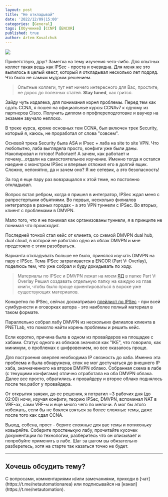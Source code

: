 ```yaml
---
layout: post
title: "Не откладывай"
date: '2022/12/09|15:00'
categories: [General]
tags: [Обучение] [ССNP] [ENCOR]
published: true
author: Artem Kovalchuk
---
```


<img src="https://woohung.github.io/assets/images/why-do.jpg">

Приветствую, друг!
Заметка на тему изучения чего-либо. Для опытных коллег такая вещь как IPSec - проста и очевидна. Для меня же это вылилось в целый квест, который я откладывал несколько лет подряд. Что было не самым мудрым решением.  

> Опытные коллеги, тут нет ничего интересного для Вас, простите, не дорос до полезных статей. **Stay tuned**, как грится.  

Зайду чуть издалека, для понимания корня проблемы. Перед тем как сдать CCNA, я пошел на официальные курсы CCNAv7 к одному из партнеров Cisco. Получить диплом о профпереподготовке и ваучер на экзамен звучало неплохо. 

В треке курса, кроме основных тем CCNA, был включен трек Security, который я, каюсь, не проработал от слова "совсем".  

Основой трека Security была ASA и IPsec + лаба на site to site VPN. Что любопытно, лаба выглядела просто, конфиги уже были даны. Накопировал и готово! Работает! А зачем, как работает и почему...отдали на самостоятельное изучение. Именно тогда я остался наедине с монстром IPSec и впервые отложил его в долгий ящик. Сложно, непонятно, да и зачем оно? Я же сетевик, а это безопасность!  

За год я еще пару раз вовзращался к этой теме, но постоянно откладывал.  

Вопрос встал ребром, когда я пришел в интегратор, IPSec ждал меня с рапростертыми объятиями. Во первых, несколько филиалов интегратора в разных городах - а это VPN туннели с IPSec. Во вторых, клиент с проблемами в DMVPN.  

Мало того, что я не понимал как организованы туннели, я в принципе не понимал что происходит.  

Последней точкой стал кейс от клиента, со схемой DMVPN dual hub, dual cloud, в которой не работало одно из облак DMVPN и мне предстояло с этим разобраться.  

Варианта откладывать больше не было, принялся изучать DMVPN на пару с IPSec. Тема IPSec затрагивается в ENCOR (Part V: Overlay), поделюсь тем, что уже собрал и буду докидывать по ходу.   

> Материалы по IPSec и DMVPN лежат на моем [ЯД](https://disk.yandex.ru/d/xYVoV9dVKZEpUA) в папке Part V: Overlay
> Решил создавать отдельную папку на каждую из глав книги, чтобы было проще ориентироваться в ворохе уже существующих материалов.

Конкретно по IPSec, сейчас досматриваю [плейлист по IPSec](https://www.youtube.com/playlist?list=PLJiaYySZYx020nm9FA8XBPXI-oopdE4tl) - при всей сумбурности и оговорках автора - это наиболее полный материал в таком формате.  

Параллельно собрал лабу DMVPN из нескольких филиалов клиента в PNETLab, что помогло найти корень проблемы и решить кейс.  

Если коротко, причина была в одном из провайдеров на площадке с хабами. Статус одного из облкаов значился как "IKE", что говорило, как минимум, о проблемах с шифровением, но все оказалось проще. 

Для построения оверлея необходима IP связность до хаба. Именно эта проблема и была обнаружена, спок не мог достучаться до внешнего IP хаба, значначенного на второе DMVPN облако. Собранная схема в лабе (с текущими конфигами) отлично отработала на оба DMVPN облака. Далее все просто, обратились к провайдеру и второе облако поднялось после тех.работ у провайдера.  

От открытия заявки, до ее решения, я потратил ~3 рабочих дня (до 02:00) ночи, изучая конфиги, теорию IPSec, DMVPN, вспоминал NAT в VRF-ах, сами VRF-ы и еще много чего по мелочи. А мог бы этого избежать, если бы не боялся взяться за более сложные темы, даже после того как сдал CCNA.  

Вывод, собсна, прост - берите сложные для вас темы и потихоньку ковыряйте. Соберите простенькую лабу, прочитайте кусочек документации по технологии, разберитесь что он описывает и попробуйте применить в лабе. Шаг за шагом вы обязательно разберетесь, хотя на старте так казаться точно не будет.  

<p></p>
<hr>
<h2>Хочешь обсудить тему?</h2>
С вопросами, комментариями и/или замечаниями, приходи в [чат](https://t.me/netautomationarea) или подписывайся на [канал](https://t.me/netautomation).